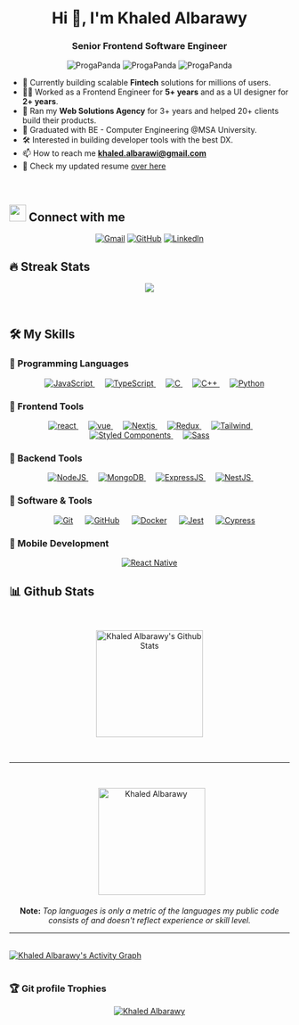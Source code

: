<h1 align="center">Hi 👋, I'm Khaled Albarawy</h1>
<h3 align="center">Senior Frontend Software Engineer</h3>

<p align="center"> <img src="https://komarev.com/ghpvc/?username=ProgaPanda&label=Profile%20views&color=0e75b6&style=flat" alt="ProgaPanda" />
		   <img src="https://badges.pufler.dev/repos/ProgaPanda" alt="ProgaPanda" />
		   <img src="https://img.shields.io/github/followers/ProgaPanda?label=Followers" alt="ProgaPanda" />
</p>


- 🔭 Currently building scalable **Fintech** solutions for millions of users.
- 👨‍💻 Worked as a Frontend Engineer for **5+ years** and as a UI designer for **2+ years**.
- 🌱 Ran my **Web Solutions Agency** for 3+ years and helped 20+ clients build their products.
- :school: Graduated with BE - Computer Engineering @MSA University.
- 🛠 Interested in building developer tools with the best DX.
- 📫 How to reach me **khaled.albarawi@gmail.com**
- 📄 Check my updated resume [over here](https://www.docdroid.net/ubmdXCT/khaled-albarawy-resume-pdf)

<br>

## <img src="https://media.giphy.com/media/iY8CRBdQXODJSCERIr/giphy.gif" width="30px" height="30px"> Connect with me
<p align="center">
	<a href="mailto:khaled.albarawi@gmail.com"><img img src="https://img.shields.io/badge/gmail-%23EA4335.svg?style=plastic&logo=gmail&logoColor=white" alt="Gmail"/></a>
	<a href="https://github.com/ProgaPanda"><img src="https://img.shields.io/badge/github-%23181717.svg?style=plastic&logo=github&logoColor=white" alt="GitHub"/></a>
	<a href="https://www.linkedin.com/in/khaledalbarawy/"><img src="https://img.shields.io/badge/linkedin-%230A66C2.svg?style=plastic&logo=linkedin&logoColor=white" alt="LinkedIn"/></a>
</p>

## 🔥 Streak Stats
<p align="center"><img src="https://github-readme-streak-stats.herokuapp.com/?user=ProgaPanda&theme=algolia" /></p>

<br>


## 🛠️ My Skills

### 🔵 Programming Languages

<p align="center"> 
  &emsp;
  <a href="https://developer.mozilla.org/en-US/docs/Web/JavaScript" target="_blank"> 
     <img alt="JavaScript" src="https://img.shields.io/badge/JavaScript%20-%23F7DF1E.svg?style=plastic&logo=javascript&logoColor=black">
   </a>
   &emsp;
  <a href="https://developer.mozilla.org/en-US/docs/Web/TypeScript" target="_blank"> 
     <img alt="TypeScript" src="https://img.shields.io/badge/Typescript%20-%232370ED.svg?style=plastic&logo=typescript&logoColor=white">
   </a>
  &emsp; 
  <a href="https://www.cprogramming.com/" target="_blank"> 
    <img alt="C" src="https://img.shields.io/badge/C%20-%232370ED.svg?style=plastic&logo=c&logoColor=white">
  </a> 
  &emsp;
  <a href="https://www.w3schools.com/cpp/" target="_blank"> 
    <img alt="C++" src="https://img.shields.io/badge/C++%20-%2300599C.svg?style=plastic&logo=c%2B%2B&logoColor=white">
  </a> 
  &emsp;

   <a href="https://www.python.org" target="_blank">
    <img alt="Python" src="https://img.shields.io/badge/Python%20-%2314354C.svg?style=plastic&logo=python&logoColor=white">
  </a>
</p>

### 🔵 Frontend Tools

<p align="center"> 
 &emsp;
  <a href="https://reactjs.org/" target="_blank">
    <img alt="react" src="https://img.shields.io/badge/React%20-%23E34F26.svg?style=plastic&logo=react&logoColor=white">
  </a>
  &emsp;
  <a href="#" target="_blank">
    <img alt="vue" src="https://img.shields.io/badge/VueJS%20-%230F9D58.svg?style=plastic&logo=vue.js&logoColor=white">
  </a>
    &emsp; 
  <a href="https://www.w3.org/html/" target="_blank"> 
   <img alt="Nextjs" src="https://img.shields.io/badge/NEXT.js%20-%23181717.svg?style=plastic&logo=next.js&logoColor=white">
  </a>   
    &emsp; 
  <a href="https://www.w3.org/html/" target="_blank"> 
   <img alt="Redux" src="https://img.shields.io/badge/Redux-593D88?style=plastic&logo=redux&logoColor=white">
  </a>   
  &emsp;
   <a href="#" target="_blank">
    <img alt="Tailwind" src="https://img.shields.io/badge/Tailwind_CSS-38B2AC?style=plastic&logo=tailwind-css&logoColor=white">
  </a> 
  &emsp;
   <a href="#" target="_blank">
    <img alt="Styled Components" src="https://img.shields.io/badge/styled--components-DB7093?style=plastic&logo=styled-components&logoColor=white">
  </a> 
  &emsp;
   <a href="#" target="_blank">
    <img alt="Sass" src="https://img.shields.io/badge/Sass-CC6699?style=plastic&logo=sass&logoColor=white">
  </a> 
</p>

### 🔵 Backend Tools

<p align="center"> 
  &emsp;
  <a href="#" target="_blank">
    <img alt="NodeJS" src="https://img.shields.io/badge/Node.js-43853D?style=plastic&logo=node.js&logoColor=white">
  </a>
  &emsp;
  <a href="#" target="_blank">
    <img alt="MongoDB" src="https://img.shields.io/badge/MongoDB-4EA94B?style=plastic&logo=mongodb&logoColor=white">
  </a>
  &emsp;
  <a href="#" target="_blank">
    <img alt="ExpressJS" src="https://img.shields.io/badge/Express.js-404D59?style=plastic">
  </a>
  &emsp; 
  <a href="#" target="_blank">
    <img alt="NestJS" src="https://img.shields.io/badge/Nest.js-404D59?style=plastic">
  </a>
  &emsp; 
</p>

### 🔵 Software & Tools
 
<p align="center">
  &emsp;
    <a href="#"><img alt="Git" src="https://img.shields.io/badge/Git%20-%23F05033.svg?style=plastic&logo=git&logoColor=white"></a>
  &emsp;
    <a href="#"><img alt="GitHub" src="https://img.shields.io/badge/github-%23181717.svg?style=plastic&logo=github&logoColor=white"></a>
  &emsp;
    <a href="#"><img alt="Docker" src="https://img.shields.io/badge/Docker-2962FF?style=plastic&logo=docker&logoColor=white"></a>
      &emsp;
    <a href="#"><img alt="Jest" src="https://img.shields.io/badge/Jest-593D88?style=plastic&logo=jest&logoColor=white"></a>
      &emsp;
    <a href="#"><img alt="Cypress" src="https://img.shields.io/badge/Cypress-23181717?style=plastic&logo=cypress&logoColor=white"></a>
</p>

### 🔵 Mobile Development 
 
<p align="center">
  &emsp;
    <a href="https://reactnative.dev/"><img alt="React Native" src="https://img.shields.io/badge/React%20Native-0078d7.svg?style=plastic&logo=react&nativeColor=white"></a>
  &emsp;
</p>

 ## 📊 Github Stats

  <br/>
  <p align="center">
    <a href="https://github.com/anuraghazra/github-readme-stats"><img alt="Khaled Albarawy's Github Stats" src="https://github-readme-stats.vercel.app/api?username=ProgaPanda&show_icons=true&count_private=true&theme=algolia" height="192px"/></a>
  </p>
<br/>

----

<br/>

<p align="center">
  &nbsp;
	  <img src="https://github-readme-stats.vercel.app/api/top-langs?username=ProgaPanda&langs_count=10&show_icons=true&locale=en&layout=compact&theme=algolia" alt="Khaled Albarawy" height="192px"/>
  <br/>
  <br/>
  <b>Note:</b> <i>Top languages is only a metric of the languages my public code consists of and doesn't reflect experience or skill level.</i>
  </p>

----

  <br/>
   <a href="https://github.com/ProgaPanda"><img alt="Khaled Albarawy's Activity Graph" src="https://activity-graph.herokuapp.com/graph?username=ProgaPanda&custom_title=Khaled%20Albarawy%27s%20Contribution%20Graph&theme=react-dark" /></a>
  <br/>


<br/>

### :trophy: Git profile Trophies

<p align="center"> <a href="https://github.com/ryo-ma/github-profile-trophy"><img src="https://github-profile-trophy.vercel.app/?username=ProgaPanda&layout=compact&theme=algolia" alt="Khaled Albarawy" /></a> </p>


